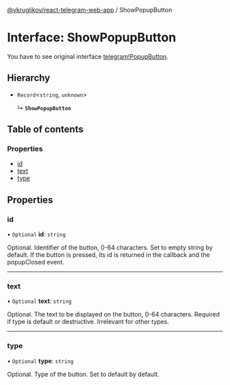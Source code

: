 [@vkruglikov/react-telegram-web-app](../README.md) / ShowPopupButton

# Interface: ShowPopupButton

You have to see original interface [telegram!PopupButton](https://core.telegram.org/bots/webapps#popupbutton).

## Hierarchy

- `Record`<`string`, `unknown`\>

  ↳ **`ShowPopupButton`**

## Table of contents

### Properties

- [id](ShowPopupButton.md#id)
- [text](ShowPopupButton.md#text)
- [type](ShowPopupButton.md#type)

## Properties

### id

• `Optional` **id**: `string`

Optional. Identifier of the button, 0-64 characters.
Set to empty string by default.
If the button is pressed, its id is returned in the callback and the popupClosed event.

---

### text

• `Optional` **text**: `string`

Optional. The text to be displayed on the button, 0-64 characters.
Required if type is default or destructive.
Irrelevant for other types.

---

### type

• `Optional` **type**: `string`

Optional. Type of the button.
Set to default by default.

